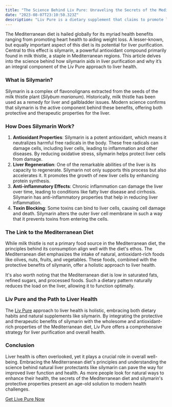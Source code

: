 ```yaml
---
title: "The Science Behind Liv Pure: Unraveling the Secrets of the Mediterranean Diet for Liver Health"
date: "2023-08-07T23:10:50.323Z"
description: "Liv Pure is a dietary supplement that claims to promote liver health through the use of natural ingredients. The supplement is based on the principles of the Mediterranean diet, which is known for its health-promoting properties."
---
```


The Mediterranean diet is hailed globally for its myriad health benefits ranging from promoting heart health to aiding weight loss. A lesser-known, but equally important aspect of this diet is its potential for liver purification. Central to this effect is silymarin, a powerful antioxidant compound primarily found in milk thistle, a staple in Mediterranean regions. This article delves into the science behind how silymarin aids in liver purification and why it’s an integral component of the Liv Pure approach to liver health.

### **What is Silymarin?**

Silymarin is a complex of flavonolignans extracted from the seeds of the milk thistle plant (*Silybum marianum*). Historically, milk thistle has been used as a remedy for liver and gallbladder issues. Modern science confirms that silymarin is the active component behind these benefits, offering both protective and therapeutic properties for the liver.

### **How Does Silymarin Work?**

1. **Antioxidant Properties**: Silymarin is a potent antioxidant, which means it neutralizes harmful free radicals in the body. These free radicals can damage cells, including liver cells, leading to inflammation and other diseases. By reducing oxidative stress, silymarin helps protect liver cells from damage.
2. **Liver Regeneration**: One of the remarkable abilities of the liver is its capacity to regenerate. Silymarin not only supports this process but also accelerates it. It promotes the growth of new liver cells by enhancing protein synthesis.
3. **Anti-inflammatory Effects**: Chronic inflammation can damage the liver over time, leading to conditions like fatty liver disease and cirrhosis. Silymarin has anti-inflammatory properties that help in reducing liver inflammation.
4. **Toxin Blocking**: Some toxins can bind to liver cells, causing cell damage and death. Silymarin alters the outer liver cell membrane in such a way that it prevents toxins from entering the cells.

### **The Link to the Mediterranean Diet**

While milk thistle is not a primary food source in the Mediterranean diet, the principles behind its consumption align well with the diet's ethos. The Mediterranean diet emphasizes the intake of natural, antioxidant-rich foods like olives, nuts, fruits, and vegetables. These foods, combined with the protective benefits of silymarin, offer a holistic approach to liver health.

It's also worth noting that the Mediterranean diet is low in saturated fats, refined sugars, and processed foods. Such a dietary pattern naturally reduces the load on the liver, allowing it to function optimally.

### **Liv Pure and the Path to Liver Health**

The [Liv Pure](https://3ddedgx46k5nrn26ktwp320yd0.hop.clickbank.net) approach to liver health is holistic, embracing both dietary habits and natural supplements like silymarin. By integrating the protective and therapeutic benefits of silymarin with the wholesome and antioxidant-rich properties of the Mediterranean diet, Liv Pure offers a comprehensive strategy for liver purification and overall health.

### **Conclusion**

Liver health is often overlooked, yet it plays a crucial role in overall well-being. Embracing the Mediterranean diet's principles and understanding the science behind natural liver protectants like silymarin can pave the way for improved liver function and health. As more people look for natural ways to enhance their health, the secrets of the Mediterranean diet and silymarin's protective properties present an age-old solution to modern health challenges.

[Get Live Pure Now](https://3ddedgx46k5nrn26ktwp320yd0.hop.clickbank.net)